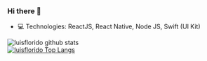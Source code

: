 ### Hi there 👋

- 💻 Technologies: ReactJS, React Native, Node JS, Swift (UI Kit)

![luisflorido github stats](https://github-readme-stats.vercel.app/api?username=luisflorido&count_private=true&show_icons=true&title_color=fff&icon_color=79ff97&text_color=9f9f9f&bg_color=151515) </br>
[![luisflorido Top Langs](https://github-readme-stats.vercel.app/api/top-langs/?username=luisflorido&count_private=true&title_color=fff&icon_color=79ff97&text_color=9f9f9f&bg_color=151515)](https://github.com/anuraghazra/github-readme-stats)
